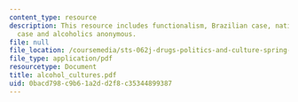 ```yaml
---
content_type: resource
description: This resource includes functionalism, Brazilian case, native American
  case and alcoholics anonymous.
file: null
file_location: /coursemedia/sts-062j-drugs-politics-and-culture-spring-2006/0bacd798c9b61a2dd2f8c35344899387_alcohol_cultures.pdf
file_type: application/pdf
resourcetype: Document
title: alcohol_cultures.pdf
uid: 0bacd798-c9b6-1a2d-d2f8-c35344899387
---
```

